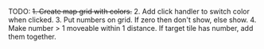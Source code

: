 TODO:
~~1. Create map grid with colors.~~
2. Add click handler to switch color when clicked.
3. Put numbers on grid. If zero then don't show, else show.
4. Make number > 1 moveable within 1 distance. If target tile has number, add them together.